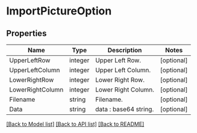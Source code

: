 # ImportPictureOption
 

## Properties 
Name | Type | Description | Notes
------------ | ------------- | ------------- | -------------
 UpperLeftRow | integer | Upper Left Row. | [optional] 
 UpperLeftColumn | integer | Upper Left Column. | [optional] 
 LowerRightRow | integer | Lower Right Row. | [optional] 
 LowerRightColumn | integer | Lower Right Column. | [optional] 
 Filename | string | Filename. | [optional] 
 Data | string | data : base64  string. | [optional] 


[[Back to Model list]](../README.md#documentation-for-models) [[Back to API list]](../README.md#documentation-for-api-endpoints) [[Back to README]](../README.md)
